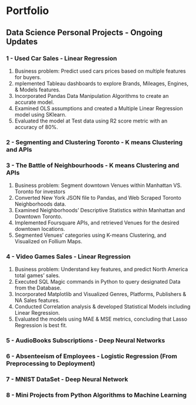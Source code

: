 # Portfolio
## Data Science Personal Projects - Ongoing Updates

### 1 - Used Car Sales - Linear Regression
1. Business problem: Predict used cars prices based on multiple features for buyers.
2. mplemented Tableau dashboards to explore Brands, Mileages, Engines, & Models features.
3. Incorporated Pandas Data Manipulation Algorithms to create an accurate model.
4. Examined OLS assumptions and created a Multiple Linear Regression model using SKlearn.
5. Evaluated the model at Test data using R2 score metric with an accuracy of 80%.

### 2 - Segmenting and Clustering Toronto - K means Clustering and APIs


### 3 - The Battle of Neighbourhoods - K means Clustering and APIs
1. Business problem: Segment downtown Venues within Manhattan VS. Toronto for investors
2. Converted New York JSON file to Pandas, and Web Scraped Toronto Neighborhoods data.
3. Examined Neighborhoods’ Descriptive Statistics within Manhattan and Downtown Toronto.
4. Implemented Foursquare APIs, and retrieved Venues for the desired downtown locations.
5. Segmented Venues’ categories using K-means Clustering, and Visualized on Follium Maps.

### 4 - Video Games Sales - Linear Regression
1. Business problem: Understand key features, and predict North America total games’ sales.
2. Executed SQL Magic commands in Python to query designated Data from the Database.
3. Incorporated Matplotlib and Visualized Genres, Platforms, Publishers & NA Sales features.
4. Conducted Correlation analysis & developed Statistical Models including Linear Regression.
5. Evaluated the models using MAE & MSE metrics, concluding that Lasso Regression is best fit.

### 5 - AudioBooks Subscriptions - Deep Neural Networks

### 6 - Absenteeism of Employees - Logistic Regression (From Preprocessing to Deployment)

### 7 - MNIST DataSet - Deep Neural Network

### 8 - Mini Projects from Python Algorithms to Machine Learning
